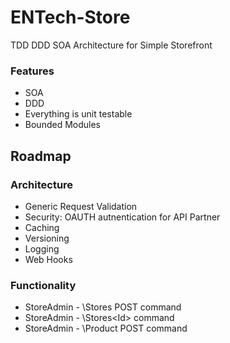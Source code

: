# ENTech-Store
TDD DDD SOA Architecture for Simple Storefront


### Features
- SOA
- DDD
- Everything is unit testable
- Bounded Modules


## Roadmap 

### Architecture
- Generic Request Validation
- Security: OAUTH autnentication for API Partner
- Caching
- Versioning
- Logging
- Web Hooks


### Functionality
- StoreAdmin - \Stores POST command
- StoreAdmin - \Stores\<Id> command
- StoreAdmin - \Product POST command

